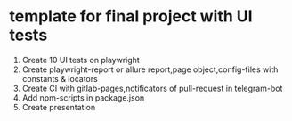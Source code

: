 # template for final project with UI tests
1. Create 10 UI tests on playwright
2. Create playwright-report or allure report,page object,config-files with constants & locators
3. Create CI with gitlab-pages,notificators of pull-request in telegram-bot
4. Add npm-scripts in package.json
4. Create presentation 